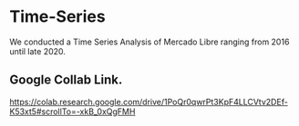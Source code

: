 # Time-Series
We conducted a Time Series Analysis of  Mercado Libre ranging from 2016 until late 2020.

## Google Collab Link.
https://colab.research.google.com/drive/1PoQr0qwrPt3KpF4LLCVtv2DEf-K53xt5#scrollTo=-xkB_0xQgFMH 
